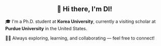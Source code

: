 <div align="center">
  <h2>👋 Hi there, I'm DI!</h2>
</div>

🎓 I'm a Ph.D. student at **Korea University**, currently a visiting scholar at **Purdue University** in the United States.

🧑‍💻 Always exploring, learning, and collaborating — feel free to connect!
